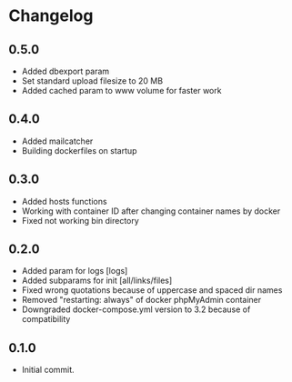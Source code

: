 # Changelog

## 0.5.0
- Added dbexport param
- Set standard upload filesize to 20 MB
- Added cached param to www volume for faster work

## 0.4.0
- Added mailcatcher
- Building dockerfiles on startup

## 0.3.0
- Added hosts functions
- Working with container ID after changing container names by docker
- Fixed not working bin directory

## 0.2.0
- Added param for logs [logs]
- Added subparams for init [all/links/files]
- Fixed wrong quotations because of uppercase and spaced dir names
- Removed "restarting: always" of docker phpMyAdmin container
- Downgraded docker-compose.yml version to 3.2 because of compatibility

## 0.1.0
- Initial commit.